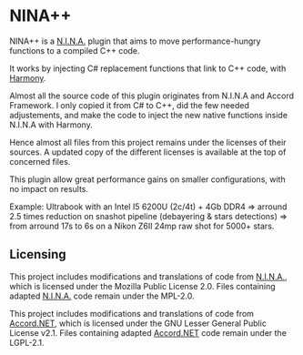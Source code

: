 ﻿# NINA++
NINA++ is a [N.I.N.A.](https://github.com/isbeorn/nina) plugin that aims to move performance-hungry functions to a compiled C++ code.

It works by injecting C# replacement functions that link to C++ code, with [Harmony](https://harmony.pardeike.net/).

Almost all the source code of this plugin originates from N.I.N.A and Accord Framework.
I only copied it from C# to C++, did the few needed adjustements, and make the code to inject the new native functions inside N.I.N.A with Harmony.

Hence almost all files from this project remains under the licenses of their sources. A updated copy of the different licenses is available at the top of concerned files.

This plugin allow great performance gains on smaller configurations, with no impact on results.

Example: Ultrabook with an Intel I5 6200U (2c/4t) + 4Gb DDR4 => arround 2.5 times reduction on snashot pipeline (debayering & stars detections) => from arround 17s to 6s on a Nikon Z6II 24mp raw shot for 5000+ stars.

## Licensing
This project includes modifications and translations of code from [N.I.N.A.](https://github.com/isbeorn/nina), which is licensed under the Mozilla Public License 2.0.
Files containing adapted [N.I.N.A.](https://github.com/isbeorn/nina) code remain under the MPL-2.0.

This project includes modifications and translations of code from [Accord.NET](http://accord-framework.net/), which is licensed under the GNU Lesser General Public License v2.1.
Files containing adapted [Accord.NET](http://accord-framework.net/) code remain under the LGPL-2.1.